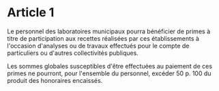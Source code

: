 # Article 1

Le personnel des laboratoires municipaux pourra bénéficier de primes à titre de participation aux recettes réalisées par ces établissements à l'occasion d'analyses ou de travaux effectués pour le compte de particuliers ou d'autres collectivités publiques.

Les sommes globales susceptibles d'être effectuées au paiement de ces primes ne pourront, pour l'ensemble du personnel, excéder 50 p. 100 du produit des honoraires encaissés.
